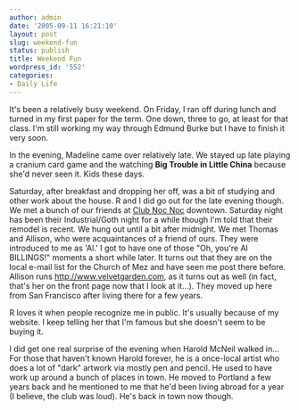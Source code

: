 ```yaml
---
author: admin
date: '2005-09-11 16:21:10'
layout: post
slug: weekend-fun
status: publish
title: Weekend Fun
wordpress_id: '552'
categories:
- Daily Life
---
```

<p>It's been a relatively busy weekend. On Friday, I ran off during lunch and  turned in my first paper for the term. One down, three to go, at least for that  class. I'm still working my way through Edmund Burke but I have to finish it  very soon.</p> <p>In the evening, Madeline came over relatively late. We stayed up late playing  a cranium card game and the watching <strong>Big Trouble in Little China</strong> because  she'd never seen it. Kids these days.</p> <p>Saturday, after breakfast and dropping her off, was a bit of studying and  other work about the house. R and I did go out for the late evening though. We  met a bunch of our friends at <a href="http://www.clubnocnoc.com/crucifixion.html">Club Noc Noc</a> downtown.  Saturday night has been their Industrial/Goth night for a while though I'm told  that their remodel is recent. We hung out until a bit after midnight. We met  Thomas and Allison, who were acquaintances of a friend of ours. They were  introduced to me as 'Al.' I got to have one of those &quot;Oh, you're Al BILLINGS!&quot;  moments a short while later. It turns out that they are on the local e-mail list  for the Church of Mez and have seen me post there before. Allison runs <a href="http://www.velvetgarden.com/">http://www.velvetgarden.com</a>, as it  turns out as well (in fact, that's her on the front page now that I look at  it...). They moved up here from San Francisco after living there for a few  years. </p> <p>R loves it when people recognize me in public. It's usually because of my  website. I keep telling her that I'm famous but she doesn't seem to be buying  it.</p> <p>I did get one real surprise of the evening when Harold McNeil walked in...  For those that haven't known Harold forever, he is a once-local artist who does  a lot of &quot;dark&quot; artwork via mostly pen and pencil. He used to have work up  around a bunch of places in town. He moved to Portland a few years back and he  mentioned to me that he'd been living abroad for a year (I believe, the club was  loud). He's back in town now though.</p>
